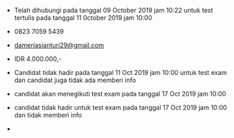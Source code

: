 - Telah dihubungi pada tanggal 09 October 2019 jam 10:22 untuk test tertulis pada tanggal 11 0ctober 2019 jam 10:00

- 0823 7059 5439

- dameriasianturi29@gmail.com

- IDR 4.000.000,-

- Candidat tidak hadir pada tanggal 11 Oct 2019 jam 10:00 untuk test exam dan candidat juga tidak ada memberi info

- candidat akan menegikuti test exam pada tanggal 17 Oct 2019 jam 10:00

- candidat tidak hadir untuk test exam pada tanggal 17 Oct 2019 jam 10:00 dan tidak memberi info

- 
